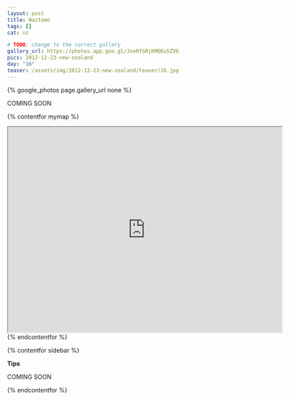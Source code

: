 ```yaml
---
layout: post
title: Waitomo
tags: []
cat: nz

# TODO: change to the correct gallery
gallery_url: https://photos.app.goo.gl/JneRfGRjKM6Ku5ZV6
pics: 2012-12-23-new-zealand
day: "16"
teaser: /assets/img/2012-12-23-new-zealand/teaser/16.jpg
---
```


{% google_photos page.gallery_url none %}

COMING SOON


{% contentfor mymap %}
<iframe src="https://www.google.com/maps/d/embed?mid=1ij9ql4uupVF6PbCtz91_pseeUgg&ehbc=2E312F" width="640" height="480"></iframe>{% endcontentfor %}

{% contentfor sidebar %}

**Tips**  

COMING SOON

{% endcontentfor %}